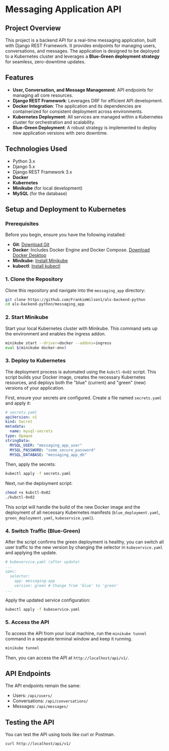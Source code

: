# Messaging Application API

## Project Overview

This project is a backend API for a real-time messaging application, built with Django REST Framework. It provides endpoints for managing users, conversations, and messages. The application is designed to be deployed to a Kubernetes cluster and leverages a **Blue-Green deployment strategy** for seamless, zero-downtime updates.

## Features

- **User, Conversation, and Message Management**: API endpoints for managing all core resources.
- **Django REST Framework**: Leverages DRF for efficient API development.
- **Docker Integration**: The application and its dependencies are containerized for consistent deployment across environments.
- **Kubernetes Deployment**: All services are managed within a Kubernetes cluster for orchestration and scalability.
- **Blue-Green Deployment**: A robust strategy is implemented to deploy new application versions with zero downtime.

## Technologies Used

- Python 3.x
- Django 5.x
- Django REST Framework 3.x
- **Docker**
- **Kubernetes**
- **Minikube** (for local development)
- **MySQL** (for the database)

## Setup and Deployment to Kubernetes

### Prerequisites

Before you begin, ensure you have the following installed:
- **Git**: [Download Git](https://git-scm.com/downloads)
- **Docker**: Includes Docker Engine and Docker Compose. [Download Docker Desktop](https://www.docker.com/products/docker-desktop)
- **Minikube**: [Install Minikube](https://minikube.sigs.k8s.io/docs/start/)
- **kubectl**: [Install kubectl](https://kubernetes.io/docs/tasks/tools/install-kubectl/)

### 1. Clone the Repository

Clone this repository and navigate into the `messaging_app` directory:

```bash
git clone https://github.com/FrankieWilson1/alx-backend-python
cd alx-backend-python/messaging_app
```

### 2. Start Minikube

Start your local Kubernetes cluster with Minikube. This command sets up the environment and enables the ingress addon.

```bash
minikube start --driver=docker --addons=ingress
eval $(minikube docker-env)
```

### 3. Deploy to Kubernetes

The deployment process is automated using the `kubctl-0x02` script. This script builds your Docker image, creates the necessary Kubernetes resources, and deploys both the "blue" (current) and "green" (new) versions of your application.

First, ensure your secrets are configured. Create a file named `secrets.yaml` and apply it:

```yaml
# secrets.yaml
apiVersion: v1
kind: Secret
metadata:
  name: mysql-secrets
type: Opaque
stringData:
  MYSQL_USER: "messaging_app_user"
  MYSQL_PASSWORD: "some_secure_password"
  MYSQL_DATABASE: "messaging_app_db"
```

Then, apply the secrets:

```bash
kubectl apply -f secrets.yaml
```

Next, run the deployment script:

```bash
chmod +x kubctl-0x02
./kubctl-0x02
```

This script will handle the build of the new Docker image and the deployment of all necessary Kubernetes manifests (`blue_deployment.yaml`, `green_deployment.yaml`, `kubeservice.yaml`).

### 4. Switch Traffic (Blue-Green)

After the script confirms the green deployment is healthy, you can switch all user traffic to the new version by changing the selector in `kubeservice.yaml` and applying the update.

```yaml
# kubeservice.yaml (after update)
...
spec:
  selector:
    app: messaging-app
    version: green # Change from 'blue' to 'green'
...
```

Apply the updated service configuration:

```bash
kubectl apply -f kubeservice.yaml
```

### 5. Access the API

To access the API from your local machine, run the `minikube tunnel` command in a separate terminal window and keep it running.

```bash
minikube tunnel
```

Then, you can access the API at `http://localhost/api/v1/`.

## API Endpoints

The API endpoints remain the same:

- Users: `/api/users/`
- Conversations: `/api/conversations/`
- Messages: `/api/messages/`

## Testing the API

You can test the API using tools like curl or Postman.

```bash
curl http://localhost/api/v1/
